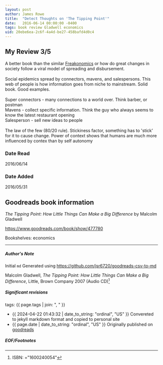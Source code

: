 ```yaml
---
layout: post
author: James Rowe
title:  "Detect Thoughts on 'The Tipping Point'"
date:   2016-06-14 00:00:00 -0400
tags: book review Gladwell economics
uid: 20ebe6ea-2c6f-4a4d-be27-458bafd4d0c4
---
```


<!-- highly dependent on how you personally use jekyll templates, and how you want this to show up -->
<!-- escape any jekyll keys with double brackets -->

## My Review 3/5

A better book than the similar [Freakonomics](https://www.goodreads.com/book/show/1202) or how do great changes in society follow a viral model of spreading and disbursement.<br/><br/>Social epidemics spread by connectors, mavens, and salespersons. This web of people is how information goes from niche to mainstream. Solid book. Good examples.<br/><br/>Super connectors - many connections to a world over. Think barber, or postman<br/>Mavens - collect specific information. Think the guy who always seems to know the latest restaurant opening<br/>Salesperson - sell new ideas to people<br/><br/>The law of the few (80/20 rule). Stickiness factor, something has to 'stick' for it to cause change. Power of context shows that humans are much more influenced by contex than by self autonomy

### Date Read
2016/06/14

### Date Added
2016/05/31

## Goodreads book information

*The Tipping Point: How Little Things Can Make a Big Difference* by Malcolm Gladwell

https://www.goodreads.com/book/show/477780

Bookshelves: economics

---

##### Author's Note

Initial `md` Generated using https://github.com/jsr6720/goodreads-csv-to-md

Malcolm Gladwell, *The Tipping Point: How Little Things Can Make a Big Difference*,  Little, Brown  Company 2007 (Audio CD)[^1]

##### Significant revisions

tags: {{ page.tags | join: ", " }} <!-- todo move this somewhere -->

- {{ 2024-04-22 01:43:32 | date_to_string: "ordinal", "US" }} Convereted to jekyll markdown format and copied to personal site
- {{ page.date | date_to_string: "ordinal", "US" }} Originally published on [goodreads](https://www.goodreads.com)

##### EOF/Footnotes

[^1]: ISBN: ="1600240054"